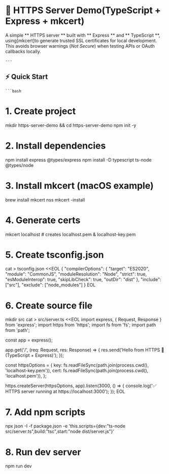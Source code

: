 # 🚀 HTTPS Server Demo(TypeScript + Express + mkcert)

A simple ** HTTPS server ** built with ** Express ** and ** TypeScript **, using[mkcert]to generate trusted SSL certificates for local development. This avoids browser warnings (*Not Secure*) when testing APIs or OAuth callbacks locally.  

    ---

## ⚡ Quick Start

    ```bash
# 1. Create project
mkdir https-server-demo && cd https-server-demo
npm init -y

# 2. Install dependencies
npm install express @types/express
npm install -D typescript ts-node @types/node

# 3. Install mkcert (macOS example)
brew install mkcert nss
mkcert -install

# 4. Generate certs
mkcert localhost   # creates localhost.pem & localhost-key.pem

# 5. Create tsconfig.json
cat > tsconfig.json <<EOL
{
  "compilerOptions": {
    "target": "ES2020",
    "module": "CommonJS",
    "moduleResolution": "Node",
    "strict": true,
    "esModuleInterop": true,
    "skipLibCheck": true,
    "outDir": "dist"
  },
  "include": ["src"],
  "exclude": ["node_modules"]
}
EOL

# 6. Create source file
mkdir src
cat > src/server.ts <<EOL
import express, { Request, Response } from 'express';
import https from 'https';
import fs from 'fs';
import path from 'path';

const app = express();

app.get('/', (req: Request, res: Response) => {
  res.send('Hello from HTTPS 🚀 (TypeScript + Express)');
});

const httpsOptions = {
  key: fs.readFileSync(path.join(process.cwd(), 'localhost-key.pem')),
  cert: fs.readFileSync(path.join(process.cwd(), 'localhost.pem')),
};

https.createServer(httpsOptions, app).listen(3000, () => {
  console.log('✅ HTTPS server running at https://localhost:3000');
});
EOL

# 7. Add npm scripts
npx json -I -f package.json -e 'this.scripts={dev:"ts-node src/server.ts",build:"tsc",start:"node dist/server.js"}'

# 8. Run dev server
npm run dev
